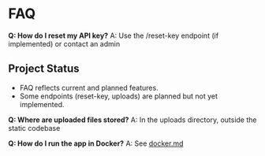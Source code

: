 # FAQ

**Q: How do I reset my API key?**
A: Use the /reset-key endpoint (if implemented) or contact an admin

## Project Status
- FAQ reflects current and planned features.
- Some endpoints (reset-key, uploads) are planned but not yet implemented.

**Q: Where are uploaded files stored?**
A: In the uploads directory, outside the static codebase

**Q: How do I run the app in Docker?**
A: See [docker.md](docker.md)
